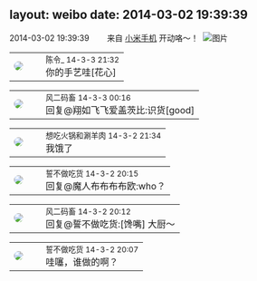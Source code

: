 layout: weibo
date: 2014-03-02 19:39:39
---
<meta name="referrer" content="no-referrer" />

2014-03-02 19:39:39  &nbsp;&nbsp;&nbsp;&nbsp;&nbsp;&nbsp; 来自 <a href="http://app.weibo.com/t/feed/22zMnn" rel="nofollow">小米手机</a>
开动咯～！ ​​​
![图片](https://ww2.sinaimg.cn/large/6d2a6003jw1ee1n4weqf2j20p018gn2u.jpg)

<table style="width: 100%;">
  <tr>
    <td style="width: 40px;"><img style="border-radius:50%" src="https://tva2.sinaimg.cn/crop.0.0.180.180.50/6ccc9e5fjw1e8qgp5bmzyj2050050aa8.jpg?KID=imgbed,tva&Expires=1624464127&ssig=w06S1DhLQf"></td>
    <td colspan="2"><small>陈令_ 14-3-3 21:32</small><br/>你的手艺哇[花心]</td>
  </tr>
</table>

<table style="width: 100%;">
  <tr>
    <td style="width: 40px;"><img style="border-radius:50%" src="https://tva3.sinaimg.cn/crop.0.0.639.639.50/6d2a6003jw8f3idy69w2gj20hs0hrt9g.jpg?KID=imgbed,tva&Expires=1624464127&ssig=%2BWJHpMGnUD"></td>
    <td colspan="2"><small>风二码畜 14-3-3 00:16</small><br/>回复@翔如飞飞爱盖茨比:识货[good]</td>
  </tr>
</table>

<table style="width: 100%;">
  <tr>
    <td style="width: 40px;"><img style="border-radius:50%" src="https://tva1.sinaimg.cn/crop.0.1.751.751.50/71c5c7f8jw8f5hblff0u4j20kv0ky3zn.jpg?KID=imgbed,tva&Expires=1624464127&ssig=XZmflBsBoG"></td>
    <td colspan="2"><small>想吃火锅和涮羊肉 14-3-2 21:34</small><br/>我饿了</td>
  </tr>
</table>

<table style="width: 100%;">
  <tr>
    <td style="width: 40px;"><img style="border-radius:50%" src="https://tva1.sinaimg.cn/crop.0.0.640.640.50/86f7338fjw8edkav0whx0j20hs0hswfv.jpg?KID=imgbed,tva&Expires=1624464127&ssig=62BrOvEkY%2B"></td>
    <td colspan="2"><small>誓不做吃货 14-3-2 20:15</small><br/>回复@魔人布布布布欧:who？</td>
  </tr>
</table>

<table style="width: 100%;">
  <tr>
    <td style="width: 40px;"><img style="border-radius:50%" src="https://tva3.sinaimg.cn/crop.0.0.639.639.50/6d2a6003jw8f3idy69w2gj20hs0hrt9g.jpg?KID=imgbed,tva&Expires=1624464127&ssig=%2BWJHpMGnUD"></td>
    <td colspan="2"><small>风二码畜 14-3-2 20:12</small><br/>回复@誓不做吃货:[馋嘴] 大厨～</td>
  </tr>
</table>

<table style="width: 100%;">
  <tr>
    <td style="width: 40px;"><img style="border-radius:50%" src="https://tva1.sinaimg.cn/crop.0.0.640.640.50/86f7338fjw8edkav0whx0j20hs0hswfv.jpg?KID=imgbed,tva&Expires=1624464127&ssig=62BrOvEkY%2B"></td>
    <td colspan="2"><small>誓不做吃货 14-3-2 20:07</small><br/>哇噻，谁做的啊？</td>
  </tr>
</table>
